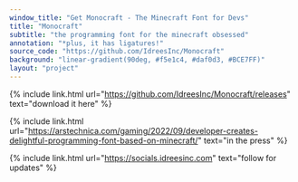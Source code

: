 ```yaml
---
window_title: "Get Monocraft - The Minecraft Font for Devs"
title: "Monocraft"
subtitle: "the programming font for the minecraft obsessed"
annotation: "*plus, it has ligatures!"
source_code: "https://github.com/IdreesInc/Monocraft"
background: "linear-gradient(90deg, #f5e1c4, #daf0d3, #BCE7FF)"
layout: "project"
---
```


{% include link.html
	url="https://github.com/IdreesInc/Monocraft/releases"
	text="download it here"
%}

{% include link.html
	url="https://arstechnica.com/gaming/2022/09/developer-creates-delightful-programming-font-based-on-minecraft/"
	text="in the press"
%}

{% include link.html
	url="https://socials.idreesinc.com"
	text="follow for updates"
%}
